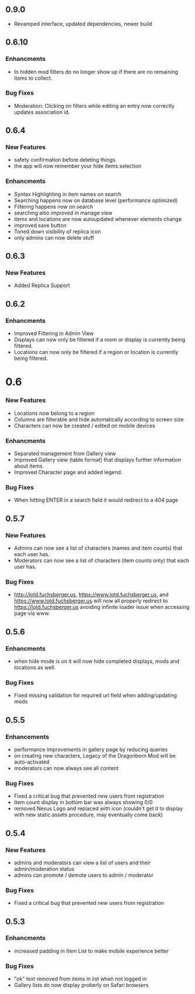 ## 0.9.0
  - Revamped interface, updated dependencies, newer build

## 0.6.10

### Enhancments
  - In hidden mod filters do no longer show up if there are no remaining items to collect.

### Bug Fixes
  - Moderation: Clicking on filters while editing an entry now correctly updates association id.

## 0.6.4

### New Features
  - safety confirmation before deleting things
  - the app will now remember your hide items selection

### Enhancments
  - Syntax Highlighting in item names on search
  - Searching happens now on database level (performance optimized)
  - Filtering happens now on search
  - searching also improved in manage view
  - items and locations are now autoupdated whenever elements change
  - improved save button
  - Toned down visibility of replica icon
  - only admins can now delete stuff

## 0.6.3

### New Features
  - Added Replica Support

## 0.6.2

### Enhancments
  - Improved Filtering in Admin View
  - Displays can now only be filtered if a room or display is currently being filtered.
  - Locations can now only be filtered if a region or location is currently being filtered.

# 0.6

### New Features
  - Locations now belong to a region
  - Columns are filterable and hide automatically according to screen size
  - Characters can now be created / edited on mobile devices

### Enhancments
  - Separated management from Gallery view
  - Improved Gallery view (table format) that displays further information about items.
  - Improved Character page and added legend.

### Bug Fixes
  - When hitting ENTER in a search field it would redirect to a 404 page

## 0.5.7

### New Features
  - Admins can now see a list of characters (names and item counts) that each user has.
  - Moderators can now see a list of characters (item counts only) that each user has.

### Bug Fixes
  - http://lotd.fuchsberger.us, https://www.lotd.fuchsberger.us, and https://www.lotd.fuchsberger.us will now all properly redirect to https://lotd.fuchsberger.us avoiding infinite loader issue when accessing page via www.

## 0.5.6

### Enhancments
  - when hide mode is on it will now hide completed displays, mods and locations as well.

### Bug Fixes
  - Fixed missing validation for required url field when adding/updating mods

## 0.5.5

### Enhancements
  - performance improvements in gallery page by reducing queries
  - on creating new characters, Legacy of the Dragonborn Mod will be auto-activated
  - moderators can now always see all content

### Bug Fixes
  - Fixed a critical bug that prevented new users from registration
  - Item count display in bottom bar was always showing 0/0
  - removed Nexus Logo and replaced with icon (couldn't get it to display with new static assets procedure, may eventually come back)

## 0.5.4

### New Features
  - admins and moderators can view a list of users and their admin/moderation status
  - admins can promote / demote users to admin / moderator

### Bug Fixes
  - Fixed a critical bug that prevented new users from registration

## 0.5.3

### Enhancments
  - increased padding in Item List to make mobile experience better

### Bug Fixes
  - "ok" text removed from items in list when not logged in
  - Gallery lists do now display proberly on Safari browsers
